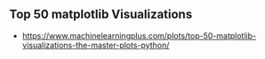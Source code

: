 ## Top 50 matplotlib Visualizations
* https://www.machinelearningplus.com/plots/top-50-matplotlib-visualizations-the-master-plots-python/
